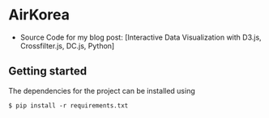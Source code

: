 # AirKorea
* Source Code for my blog post: [Interactive Data Visualization with D3.js, Crossfilter.js, DC.js, Python]


## Getting started

The dependencies for the project can be installed using

    $ pip install -r requirements.txt